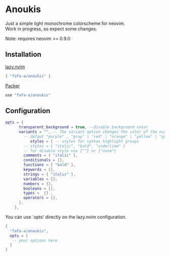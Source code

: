 # Anoukis

Just a simple light monochrome colorscheme for neovim.  
Work in progress, so expect some changes.

Note: requires neovim >= 0.9.0

## Installation
[lazy.nvim](https://github.com/folke/lazy.nvim)

```lua
{ "fafa-a/anoukis" }
```

[Packer](https://github.com/wbthomason/packer.nvim)

```lua
use "fafa-a/anoukis"
```

## Configuration

```lua
opts = {
      transparent_background = true, --disable background color
      variants = "", -- The variant option changes the color of the cursor, cursorline, illuminateword and the background.
        -- defaut "purple" , "gray" | "red" | "orange" | "yellow" | "green" | "cyan" | "blue" | "rose"
           styles = { -- styles for syntax highlight groups
        -- styles = { "italic", "bold", "underline" }
        -- for disable style use {""} or {"none"}
        comments = { "italic" },
        conditionals = {},
        functions = { "bold" },
        keywords = {},
        strings = { "italic" },
        variables = {},
        numbers = {},
        booleans = {},
        types =  {} ,
        operators = {},
      },
    },

```

You can use `opts' directly on the lazy.nvim configuration.

```lua
{
  "fafa-a/anoukis",
  opts = {
   -- your options here
  }
}
```


